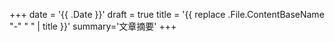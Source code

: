 +++
date = '{{ .Date }}'
draft = true
title = '{{ replace .File.ContentBaseName "-" " " | title }}'
summary='文章摘要'
+++

